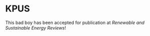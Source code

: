 # KPUS

This bad boy has been accepted for publication at *Renewable and Sustainable Energy Reviews*!
